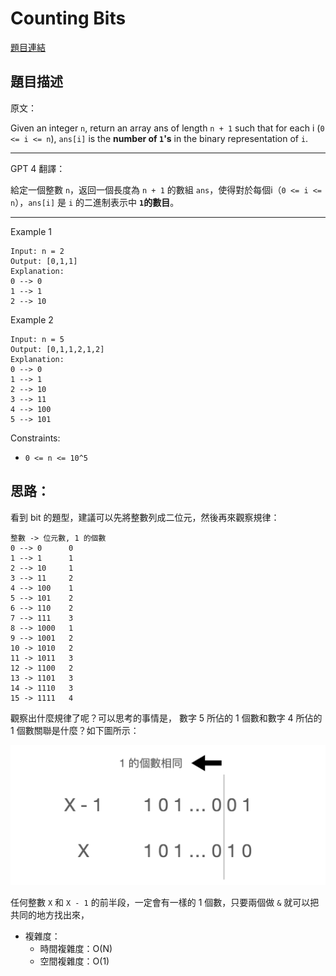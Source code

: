 # Counting Bits

[題目連結](https://leetcode.com/problems/counting-bits/description/)

## 題目描述
原文：
  
Given an integer `n`, return an array ans of length `n + 1` such that for each i (`0 <= i <= n`), `ans[i]` is the **number of `1`'s** in the binary representation of `i`.

----

GPT 4 翻譯：

給定一個整數 `n`，返回一個長度為 `n + 1` 的數組 `ans`，使得對於每個i（`0 <= i <= n`），`ans[i]` 是 `i` 的二進制表示中 **`1`的數目**。

----

Example 1
```
Input: n = 2
Output: [0,1,1]
Explanation:
0 --> 0
1 --> 1
2 --> 10
```

Example 2
```
Input: n = 5
Output: [0,1,1,2,1,2]
Explanation:
0 --> 0
1 --> 1
2 --> 10
3 --> 11
4 --> 100
5 --> 101
```

Constraints:
* `0 <= n <= 10^5`


## 思路：

看到 bit 的題型，建議可以先將整數列成二位元，然後再來觀察規律：

```
整數 -> 位元數, 1 的個數
0 --> 0      0
1 --> 1      1
2 --> 10     1
3 --> 11     2
4 --> 100    1
5 --> 101    2
6 --> 110    2
7 --> 111    3
8 --> 1000   1
9 --> 1001   2
10 -> 1010   2
11 -> 1011   3
12 -> 1100   2
13 -> 1101   3
14 -> 1110   3
15 -> 1111   4
```

觀察出什麼規律了呢？可以思考的事情是， 數字 5 所佔的 1 個數和數字 4 所佔的 1 個數關聯是什麼？如下圖所示：

![image1](./image1.png)

任何整數 `X` 和 `X - 1` 的前半段，一定會有一樣的 1 個數，只要兩個做 `&` 就可以把共同的地方找出來，

* 複雜度：
  * 時間複雜度：O(N)
  * 空間複雜度：O(1)
